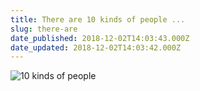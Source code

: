 ```yaml
---
title: There are 10 kinds of people ...
slug: there-are
date_published: 2018-12-02T14:03:43.000Z
date_updated: 2018-12-02T14:03:42.000Z
---
```


![10 kinds of people](https://res.cloudinary.com/teepublic/image/private/s--JrsXn6-E--/t_Preview/b_rgb:191919,c_limit,f_jpg,h_630,q_90,w_630/v1533226922/production/designs/2970567_0.jpg)
